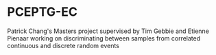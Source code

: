 # PCEPTG-EC
Patrick Chang's Masters project supervised by Tim Gebbie and Etienne Pienaar working on discriminating between samples from correlated continuous and discrete random events
